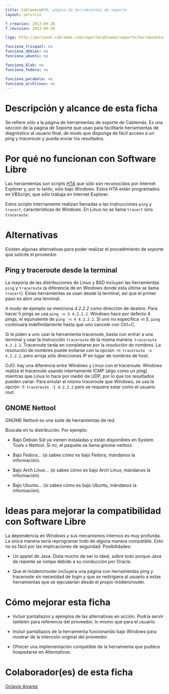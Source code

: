 ```yaml
---
title: Cablemás&#58; página de herramientas de soporte
layout: servicio

f_creacion: 2013-09-28
f_revision: 2013-09-29

liga: http://personal.cablemas.com/soportecablemas/soporte/herramientas.html

funciona_trisquel: no
funciona_debian: no
funciona_ubuntu: no

funciona_blah: no
funciona_fedora: no

funciona_parabola: no
funciona_archlinux: no
---
```


# Descripción y alcance de esta ficha

Se refiere sólo a la página de herramientas de soporte de Cablemás. Es una sección de la página de Soporte que usan para facilitarle herramientas de diagnóstico al usuario final, de modo que disponga de fácil acceso a un *ping* y *traceroute* y pueda enviar los resultados.

# Por qué no funcionan con Software Libre

Las herramientas son scripts [HTA](https://es.wikipedia.org/wiki/Aplicaciones_en_HTML) que sólo son reconocidos por Internet Explorer y, por lo tanto, sólo bajo Windows. Estos HTA están programados en VBScript, que sólo trabaja en Internet Explorer.

Estos scripts internamente realizan llamadas a las instrucciones `ping` y `tracert`, características de Windows. En Linux no se llama `tracert` sino `traceroute`.

# Alternativas

Existen algunas alternativas para poder realizar el procedimiento de soporte que solicite el proveedor.

## Ping y traceroute desde la terminal

La mayoría de las distribuciones de Linux y BSD incluyen las herramientas `ping` y `traceroute` (a diferencia de en Windows donde esta última se llama `tracert`). Estas herramientas se usan desde la terminal, así que el primer paso es abrir una terminal.

A modo de ejemplo se menciona *4.2.2.2* como dirección de destino. Para hacer 5 pings se usa `ping -n 5 4.2.2.2`. Windows hace por defecto 4 pings, el equivalente de `ping -n 4 4.2.2.2`. Si uno no especifica *-n 5*, `ping` continuará indefinidamente hasta que uno cancele con Ctrl+C.

Si le piden a uno usar la herramienta traceroute, basta con entrar a una terminal y usar la instrucción `traceroute` de la misma manera: `traceroute 4.2.2.2`. Traceroute tarda en completarse por la *resolución de nombres*. La resolución de nombres puede evitarse con la opción -n: `traceroute -n 4.2.2.2`, pero arroja sólo direcciones IP en lugar de nombres de host.

OJO: hay una diferencia entre Windows y Linux con el traceroute. Windows realiza el traceroute usando internamente ICMP (algo como un ping) mientras que Linux lo hace por medio de UDP, por lo que los resultados pueden variar. Para emular el mismo traceroute que Windows, se usa la opción -I: `traceroute -I 4.2.2.2` pero se requiere estar como el usuario *root*.

## GNOME Nettool

GNOME Nettool es una suite de herramientas de red.

Búscala en tu distribución. Por ejemplo:

* Bajo Debian Sid ya vienen instaladas y están disponibles en System Tools » Nettool. Si no, el paquete se llama gnome-nettool.

* Bajo Fedora... (si sabes cómo es bajo Fedora, mándanos la información).

* Bajo Arch Linux... (si sabes cómo es bajo Arch Linux, mándanos la información).

* Bajo Ubuntu... (si sabes cómo es bajo Ubuntu, mándanos la información).

# Ideas para mejorar la compatibilidad con Software Libre

La dependencia en Windows y sus mecanismos internos es muy profunda. La única manera sería reprogramar todo de alguna manera compatible. Esto no es fácil por las implicaciones de seguridad. Posibilidades:

* Un applet de Java. Dista mucho de ser lo ideal, sobre todo porque Java de repente se rompe debido a su conducción por Oracle.

* Que el módem/router incluyera una página con herramientas ping y traceroute sin necesidad de login y que se redirigiera al usuario a estas herramientas que se ejecutarían desde el propio módem/router.

# Cómo mejorar esta ficha

* Incluir pantallazos y ejemplos de las alternativas en acción. Podría servir también para referencia del proveedor, lo mismo que para el usuario.

* Incluir pantallazos de la herramienta funcionando bajo Windows para mostrar de la intención original del proveedor.

* Ofrecer una implementación compatible de la herramienta que pudiera hospedarse en *Alternativas*.

# Colaborador(es) de esta ficha

[Octavio Alvarez](https://github.com/alvarezp)
